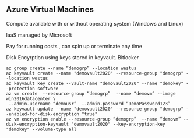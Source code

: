 ## Azure Virtual Machines

Compute available with or without operating system (Windows and Linux)

IaaS managed by Microsoft

Pay for running costs , can spin up or terminate any time

Disk Encyrption using keys stored in keyvault. Bitlocker 

```
az group create --name “demogrp” --location westus
az keyvault create --name "demovault2020" --resource-group "demogrp" --location westus
az keyvault key create --vault-name "demovault2020" --name "demokey" --protection software
az vm create  --resource-group “demogrp”  --name “demovm” --image win2016datacenter \
 --admin-username “demousr”  --admin-password “DemoPassword123”
az keyvault update --name "demovault2020" --resource-group "demogrp" --enabled-for-disk-encryption "true"
az vm encryption enable --resource-group “demogrp”  --name “demovm” --disk-encryption-keyvault "demovault2020" --key-encryption-key "demokey" --volume-type all
```

